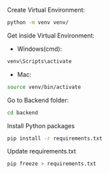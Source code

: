 Create Virtual Environment:
```bash
python -m venv venv/
```

Get inside Virtual Environment:

- Windows(cmd):
```bash
venv\Scripts\activate
```

- Mac:
```bash
source venv/bin/activate
```

Go to Backend folder:
```bash
cd backend
```

Install Python packages
```bash
pip install -r requirements.txt
```

Update requirements.txt
```bash
pip freeze > requirements.txt
```

